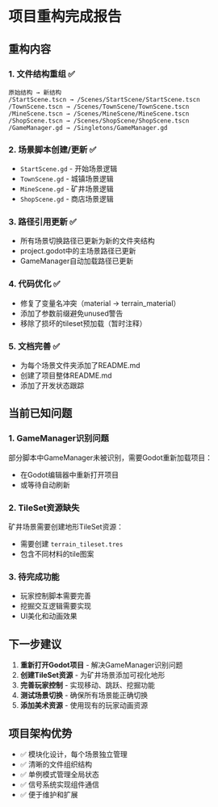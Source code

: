 # 项目重构完成报告

## 重构内容

### 1. 文件结构重组 ✅

```
原始结构 → 新结构
/StartScene.tscn → /Scenes/StartScene/StartScene.tscn
/TownScene.tscn → /Scenes/TownScene/TownScene.tscn
/MineScene.tscn → /Scenes/MineScene/MineScene.tscn
/ShopScene.tscn → /Scenes/ShopScene/ShopScene.tscn
/GameManager.gd → /Singletons/GameManager.gd
```

### 2. 场景脚本创建/更新 ✅

- `StartScene.gd` - 开始场景逻辑
- `TownScene.gd` - 城镇场景逻辑  
- `MineScene.gd` - 矿井场景逻辑
- `ShopScene.gd` - 商店场景逻辑

### 3. 路径引用更新 ✅

- 所有场景切换路径已更新为新的文件夹结构
- project.godot中的主场景路径已更新
- GameManager自动加载路径已更新

### 4. 代码优化 ✅

- 修复了变量名冲突（material → terrain_material）
- 添加了参数前缀避免unused警告
- 移除了损坏的tileset预加载（暂时注释）

### 5. 文档完善 ✅

- 为每个场景文件夹添加了README.md
- 创建了项目整体README.md
- 添加了开发状态跟踪

## 当前已知问题

### 1. GameManager识别问题

部分脚本中GameManager未被识别，需要Godot重新加载项目：

- 在Godot编辑器中重新打开项目
- 或等待自动刷新

### 2. TileSet资源缺失

矿井场景需要创建地形TileSet资源：

- 需要创建 `terrain_tileset.tres`
- 包含不同材料的tile图案

### 3. 待完成功能

- 玩家控制脚本需要完善
- 挖掘交互逻辑需要实现
- UI美化和动画效果

## 下一步建议

1. **重新打开Godot项目** - 解决GameManager识别问题
2. **创建TileSet资源** - 为矿井场景添加可视化地形
3. **完善玩家控制** - 实现移动、跳跃、挖掘功能
4. **测试场景切换** - 确保所有场景能正确切换
5. **添加美术资源** - 使用现有的玩家动画资源

## 项目架构优势

- ✅ 模块化设计，每个场景独立管理
- ✅ 清晰的文件组织结构
- ✅ 单例模式管理全局状态
- ✅ 信号系统实现组件通信
- ✅ 便于维护和扩展
